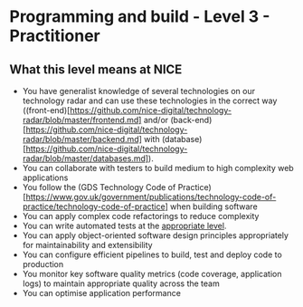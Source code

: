 # Programming and build - Level 3 - Practitioner

## What this level means at NICE 
- You have generalist knowledge of several technologies on our technology radar and can use these technologies in the correct way ((front-end)[https://github.com/nice-digital/technology-radar/blob/master/frontend.md] and/or (back-end)[https://github.com/nice-digital/technology-radar/blob/master/backend.md] with (database)[https://github.com/nice-digital/technology-radar/blob/master/databases.md]).
- You can collaborate with testers to build medium to high complexity web applications
- You follow the (GDS Technology Code of Practice)[https://www.gov.uk/government/publications/technology-code-of-practice/technology-code-of-practice] when building software
- You can apply complex code refactorings to reduce complexity
- You can write automated tests at the [appropriate level](https://www.thoughtworks.com/radar/techniques/test-at-the-appropriate-level).
- You can apply object-oriented software design principles appropriately for maintainability and extensibility
- You can configure efficient pipelines to build, test and deploy code to production
- You monitor key software quality metrics (code coverage, application logs) to maintain appropriate quality across the team
- You can optimise application performance